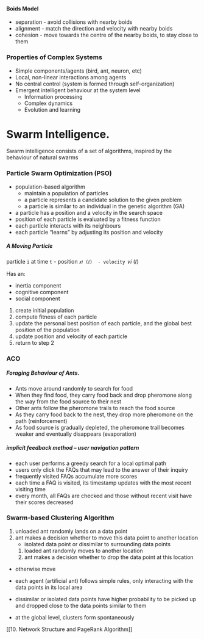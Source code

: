 #### Boids Model
- separation - avoid collisions with nearby boids
- alignment - match the direction and velocity with nearby boids
- cohesion - move towards the centre of the nearby boids, to stay close to them

### Properties of Complex Systems
- Simple components/agents (bird, ant, neuron, etc)
- Local, non-linear interactions among agents
- No central control (system is formed through self-organization)
- Emergent intelligent behaviour at the system level
	- Information processing
	- Complex dynamics
	- Evolution and learning

# Swarm Intelligence.
Swarm intelligence consists of a set of algorithms, inspired by the behaviour of natural swarms

### Particle Swarm Optimization (PSO)
- population-based algorithm
	- maintain a population of particles
	- a particle represents a candidate solution to the given problem
	- a particle is similar to an individual in the genetic algorithm (GA)
- a particle has a position and a velocity in the search space
- position of each particle is evaluated by a fitness function
- each particle interacts with its neighbours
- each particle “learns” by adjusting its position and velocity

##### A Moving Particle
particle `i` at time `t`
	- position `𝑥𝑖 (𝑡) 
	- velocity `𝑣𝑖 (𝑡)

Has an:
- inertia component
- cognitive component
- social component

1. create initial population
2. compute fitness of each particle
3. update the personal best position of each particle, and the global best position of the population
4. update position and velocity of each particle
5. return to step 2


### ACO
##### Foraging Behaviour of Ants.
- Ants move around randomly to search for food
- When they find food, they carry food back and drop pheromone along the way from the food source to their nest
- Other ants follow the pheromone trails to reach the food source 
- As they carry food back to the nest, they drop more pheromone on the path (reinforcement)
- As food source is gradually depleted, the pheromone trail becomes weaker and eventually disappears (evaporation)

##### implicit feedback method – user navigation pattern
- each user performs a greedy search for a local optimal path
- users only click the FAQs that may lead to the answer of their inquiry
- frequently visited FAQs accumulate more scores
- each time a FAQ is visited, its timestamp updates with the most recent visiting time
- every month, all FAQs are checked and those without recent visit have their scores decreased


### Swarm-based Clustering Algorithm

1. unloaded ant randomly lands on a data point
2. ant makes a decision whether to move this data point to another location
	- isolated data point or dissimilar to surrounding data points
	1. loaded ant randomly moves to another location
	2. ant makes a decision whether to drop the data point at this location
- otherwise move

- each agent (artificial ant) follows simple rules, only interacting with the data points in its local area
- dissimilar or isolated data points have higher probability to be picked up and dropped close to the data points similar to them
- at the global level, clusters form spontaneously



[[10. Network Structure and PageRank Algorithm]]